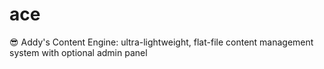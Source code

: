 # ace
😎 Addy's Content Engine: ultra-lightweight, flat-file content management system with optional admin panel
